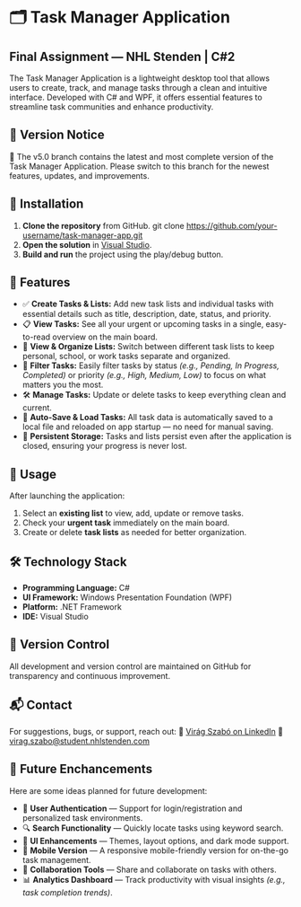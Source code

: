 # 🗂️ Task Manager Application
## Final Assignment — NHL Stenden | C#2

The Task Manager Application is a lightweight desktop tool that allows users to create, track, and manage tasks through a clean and intuitive interface. Developed with C# and WPF, it offers essential features to streamline task communities and enhance productivity.

## 📌 Version Notice
🔔 The v5.0 branch contains the latest and most complete version of the Task Manager Application. Please switch to this branch for the newest features, updates, and improvements.

## 🚀 Installation
1. **Clone the repository** from GitHub.
   git clone https://github.com/your-username/task-manager-app.git
3. **Open the solution** in [Visual Studio](https://visualstudio.microsoft.com/de/).
4. **Build and run** the project using the play/debug button.

## 📖 Features
- ✅ **Create Tasks & Lists:** Add new task lists and individual tasks with essential details such as title, description, date, status, and priority.
- 📋 **View Tasks:** See all your urgent or upcoming tasks in a single, easy-to-read overview on the main board.
- 📂 **View & Organize Lists:** Switch between different task lists to keep personal, school, or work tasks separate and organized.
- 🧭 **Filter Tasks:** Easily filter tasks by status _(e.g., Pending, In Progress, Completed)_ or priority _(e.g., High, Medium, Low)_ to focus on what matters you the most.
- 🛠️ **Manage Tasks:** Update or delete tasks to keep everything clean and current.
- 💾 **Auto-Save & Load Tasks:** All task data is automatically saved to a local file and reloaded on app startup — no need for manual saving.
- 🔁 **Persistent Storage:** Tasks and lists persist even after the application is closed, ensuring your progress is never lost.

## 📌 Usage
After launching the application:
1. Select an **existing list** to view, add, update or remove tasks.
2. Check your **urgent task** immediately on the main board.
4. Create or delete **task lists** as needed for better organization.

## 🛠️ Technology Stack
- **Programming Language:** C#
- **UI Framework:** Windows Presentation Foundation (WPF)
- **Platform:** .NET Framework
- **IDE:** Visual Studio
  
## 🧭 Version Control
All development and version control are maintained on GitHub for transparency and continuous improvement.

## 📬 Contact
For suggestions, bugs, or support, reach out: 
💼 [Virág Szabó on LinkedIn](https://www.linkedin.com/in/virag-s-082a24141/)
📧 [virag.szabo@student.nhlstenden.com](mailto:virag.szabo@student.nhlstenden.com)

## 🌟 Future Enchancements
Here are some ideas planned for future development:
- 🔐 **User Authentication** — Support for login/registration and personalized task environments.
- 🔍 **Search Functionality** — Quickly locate tasks using keyword search.
- 🎨 **UI Enhancements** — Themes, layout options, and dark mode support.
- 📱 **Mobile Version** — A responsive mobile-friendly version for on-the-go task management.
- 🤝 **Collaboration Tools** — Share and collaborate on tasks with others.
- 📊 **Analytics Dashboard** — Track productivity with visual insights _(e.g., task completion trends)_.
